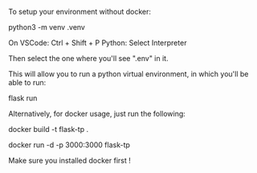 To setup your environment without docker:

python3 -m venv .venv

On VSCode:
Ctrl + Shift + P
Python: Select Interpreter

Then select the one where you'll see ".env" in it. 

This will allow you to run a python virtual environment, in which you'll be able to run:

flask run


Alternatively, for docker usage, just run the following:

docker build -t flask-tp .

docker run -d -p 3000:3000 flask-tp

Make sure you installed docker first !
